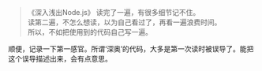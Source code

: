 > 《深入浅出Node.js》 读完了一遍，有很多细节记不住。  
读第二遍，不怎么想读，以为自己看过了，再看一遍浪费时间。  
所以，不如把使用到的代码自己写一遍。  

顺便，记录一下第一感官。所谓‘深奥’的代码，大多是第一次读时被误导了。能把这个误导描述出来，会有点意思。

